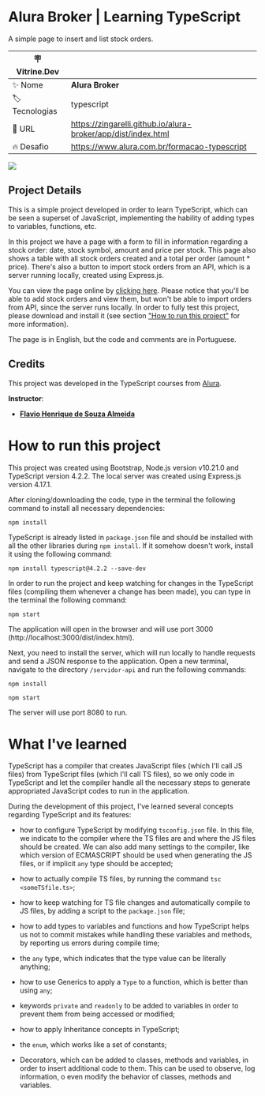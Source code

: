 # Alura Broker | Learning TypeScript

A simple page to insert and list stock orders.

| :placard: Vitrine.Dev |     |
| -------------  | --- |
| :sparkles: Nome        | **Alura Broker**
| :label: Tecnologias | typescript
| :rocket: URL         | https://zingarelli.github.io/alura-broker/app/dist/index.html
| :fire: Desafio     | https://www.alura.com.br/formacao-typescript


![](https://user-images.githubusercontent.com/19349339/198724899-1d94a153-2998-47bf-b7cc-a386c61711e7.png#vitrinedev)

## Project Details

This is a simple project developed in order to learn TypeScript, which can be seen a superset of JavaScript, implementing the hability of adding types to variables, functions, etc. 

In this project we have a page with a form to fill in information regarding a stock order: date, stock symbol, amount and price per stock. This page also shows a table with all stock orders created and a total per order (amount * price). There's also a button to import stock orders from an API, which is a server running locally, created using Express.js.

You can view the page online by [clicking here](https://zingarelli.github.io/alura-broker/app/dist/index.html). Please notice that you'll be able to add stock orders and view them, but won't be able to import orders from API, since the server runs locally. In order to fully test this project, please download and install it (see section ["How to run this project"](#how-to-run-this-project) for more information).

The page is in English, but the code and comments are in Portuguese.

## Credits

This project was developed in the TypeScript courses from [Alura](https://www.alura.com.br).

**Instructor**: 
- **[Flavio Henrique de Souza Almeida](https://github.com/flaviohenriquealmeida)**

# How to run this project
This project was created using Bootstrap, Node.js version v10.21.0 and TypeScript version 4.2.2. The local server was created using Express.js version 4.17.1.

After cloning/downloading the code, type in the terminal the following command to install all necessary dependencies:

`npm install`

TypeScript is already listed in `package.json` file and should be installed with all the other libraries during `npm install`. If it somehow doesn't work, install it using the following command:

`npm install typescript@4.2.2 --save-dev`

In order to run the project and keep watching for changes in the TypeScript files (compiling them whenever a change has been made), you can type in the terminal the following command:

`npm start`

The application will open in the browser and will use port 3000 (http://localhost:3000/dist/index.html).

Next, you need to install the server, which will run locally to handle requests and send a JSON response to the application. Open a new terminal, navigate to the directory `/servidor-api` and run the following commands:

```
npm install

npm start
```

The server will use port 8080 to run.

# What I've learned

TypeScript has a compiler that creates JavaScript files (which I'll call JS files) from TypeScript files (which I'll call TS files), so we only code in TypeScript and let the compiler handle all the necessary steps to generate appropriated JavaScript codes to run in the application.

During the development of this project, I've learned several concepts regarding TypeScript and its features:

- how to configure TypeScript by modifying `tsconfig.json` file. In this file, we indicate to the compiler where the TS files are and where the JS files should be created. We can also add many settings to the compiler, like which version of ECMASCRIPT should be used when generating the JS files, or if implicit `any` type should be accepted;

- how to actually compile TS files, by running the command `tsc <someTSfile.ts>`;

- how to keep watching for TS file changes and automatically compile to JS files, by adding a script to the `package.json` file;

- how to add types to variables and functions and how TypeScript helps us not to commit mistakes while handling these variables and methods, by reporting us errors during compile time;

- the `any` type, which indicates that the type value can be literally anything;

- how to use Generics to apply a `Type` to a function, which is better than using `any`;

- keywords `private` and `readonly` to be added to variables in order to prevent them from being accessed or modified;

- how to apply Inheritance concepts in TypeScript;

- the `enum`, which works like a set of constants;

- Decorators, which can be added to classes, methods and variables, in order to insert additional code to them. This can be used to observe, log information, o even modify the behavior of classes, methods and variables.